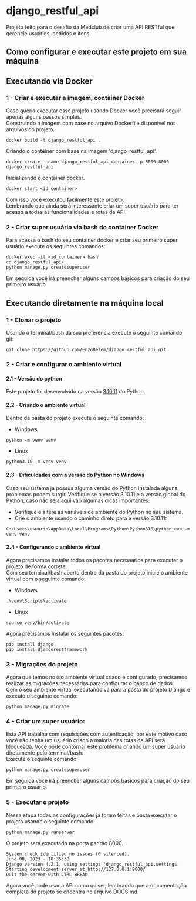 # django_restful_api
Projeto feito para o desafio da Medclub de criar uma API RESTful que gerencie usuários, pedidos e itens.

## Como configurar e executar este projeto em sua máquina
## Executando via Docker
### 1 - Criar e executar a imagem, container Docker
Caso queria executar esse projeto usando Docker você precisará seguir apenas alguns passos simples.<br>
Construindo a imagem com base no arquivo Dockerfile disponivel nos arquivos do projeto.
```
docker build -t django_restful_api .
```
Criando o contêiner com base na imagem 'django_restful_api'.
```
docker create --name django_restful_api_container -p 8000:8000 django_restful_api
```
Inicializando o container docker.
```
docker start <id_container>
```
Com isso você executou facilmente este projeto.<br>
Lembrando que ainda será interessante criar um super usuário para ter acesso a todas as funcionalidades e rotas da API.
### 2 - Criar super usuário via bash do container Docker
Para acessa o bash do seu container docker e criar seu primeiro super usuário execute os seguintes comandos:
```
docker exec -it <id_container> bash
cd django_restful_api/
python manage.py createsuperuser
```
Em seguida você irá preencher alguns campos básicos para criação do seu primeiro usuário.
## Executando diretamente na máquina local
### 1 - Clonar o projeto
Usando o terminal/bash da sua preferência execute o seguinte comando git:
```
git clone https://github.com/EnzoBelem/django_restful_api.git
```
### 2 - Criar e configurar o ambiente virtual
#### 2.1 - Versão do python
Este projeto foi desenvolvido na versão [3.10.11](https://www.python.org/downloads/release/python-31011/) do Python.
#### 2.2 - Criando o ambiente virtual
Dentro da pasta do projeto execute o seguinte comando:
- Windows
```
python -m venv venv
```
- Linux
```
python3.10 -m venv venv
```
#### 2.3 - Dificuldades com a versão do Python no Windows
Caso seu sistema já possua alguma versão do Python instalada alguns problemas podem surgir. Verifique se a versão 3.10.11 é a versão global do Python,
caso não seja aqui vão algumas dicas importantes:
- Verifique e altere as variáveis de ambiente do Python no seu sistema.
- Crie o ambiente usando o caminho direto para a versão 3.10.11:
```
C:\Users\usuario\AppData\Local\Programs\Python\Python310\python.exe -m venv venv
```
#### 2.4 - Configurando o ambiente virtual
Agora precisamos instalar todos os pacotes necessários para executar o projeto de forma correta.<br>
Com seu terminal/bash aberto dentro da pasta do projeto inicie o ambiente virtual com o seguinte comando:
- Windows
```
.\venv\Scripts\activate
```
- Linux
```
source venv/bin/activate
```
Agora precisamos instalar os seguintes pacotes:
```
pip install django
pip install djangorestframework
```
### 3 - Migrações do projeto
Agora que temos nosso ambiente virtual criado e configurado, precisamos realizar as migrações necessárias para configurar o banco de dados.<br>
Com o seu ambiente virtual executando vá para a pasta do projeto Django e execute o seguinte comando:
```
python manage.py migrate
```
### 4 - Criar um super usuário:
Esta API trabalha com requisições com autenticação, por este motivo caso você não tenha um usuário criado a maioria das rotas da APi será bloqueada. Você pode contornar este problema criando um super usuário diretamente pelo terminal/bash.<br>
Execute o seguinte comando:
```
python manage.py createsuperuser
```
Em seguida você irá preencher alguns campos básicos para criação do seu primeiro usuário.
### 5 - Executar o projeto
Nessa etapa todas as configurações já foram feitas e basta executar o projeto usando o seguinte comando:
```
python manage.py runserver
```
O projeto será executado na porta padrão 8000.
```
System check identified no issues (0 silenced).
June 08, 2023 - 18:35:38
Django version 4.2.1, using settings 'django_restful_api.settings'
Starting development server at http://127.0.0.1:8000/
Quit the server with CTRL-BREAK.
```
Agora você pode usar a API como quiser, lembrando que a documentação completa do projeto se encontra no arquivo DOCS.md.
